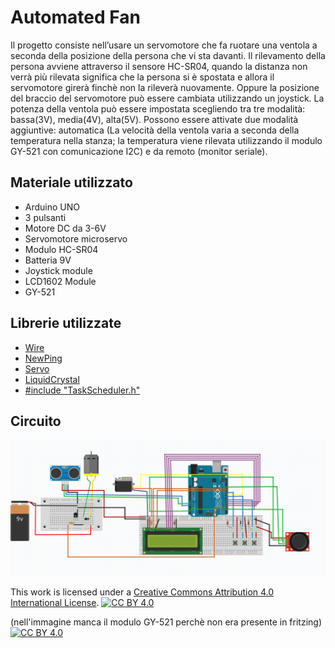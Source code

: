 # Automated Fan

Il progetto consiste nell’usare un servomotore che fa ruotare una ventola a seconda della posizione della persona che vi sta davanti.  Il rilevamento della persona avviene attraverso il sensore HC-SR04, quando la distanza non verrà più rilevata significa che la persona si è spostata e allora il servomotore girerà finchè non la rileverà nuovamente. Oppure la posizione del braccio del servomotore può essere cambiata utilizzando un joystick.
La potenza della ventola può essere impostata scegliendo tra tre modalità: bassa(3V), media(4V), alta(5V).
Possono essere attivate due modalità aggiuntive: automatica (La velocità della ventola varia a seconda della temperatura nella stanza; la temperatura viene rilevata utilizzando il modulo GY-521 con comunicazione I2C) e da remoto (monitor seriale).


## Materiale utilizzato
- Arduino UNO 
- 3 pulsanti
- Motore DC da 3-6V
- Servomotore microservo
- Modulo HC-SR04
- Batteria 9V
- Joystick module
- LCD1602 Module
- GY-521

## Librerie utilizzate

- [Wire](https://www.arduino.cc/en/reference/wire)
- [NewPing](https://www.arduino.cc/reference/en/libraries/newping/)
- [Servo](https://www.arduino.cc/reference/en/libraries/servo/)
- [LiquidCrystal](https://www.arduino.cc/en/Reference/LiquidCrystal)
- [#include "TaskScheduler.h"](https://www.arduino.cc/en/reference/wire)

## Circuito
![](./fritzing/AutomatedFan.png)


This work is licensed under a [Creative Commons Attribution 4.0 International
License][cc-by]. [![CC BY 4.0][cc-by-shield]][cc-by]

(nell'immagine manca il modulo GY-521 perchè non era presente in fritzing)
[![CC BY 4.0][cc-by-image]][cc-by]

[cc-by]: http://creativecommons.org/licenses/by/4.0/
[cc-by-image]: https://i.creativecommons.org/l/by/4.0/88x31.png
[cc-by-shield]: https://img.shields.io/badge/License-CC%20BY%204.0-lightgrey.svg
